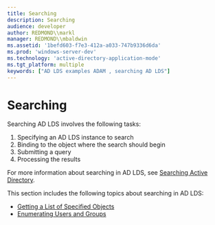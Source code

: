 ```yaml
---
title: Searching
description: Searching
audience: developer
author: REDMOND\\markl
manager: REDMOND\\mbaldwin
ms.assetid: '1befd603-f7e3-412a-a033-747b9336d6da'
ms.prod: 'windows-server-dev'
ms.technology: 'active-directory-application-mode'
ms.tgt_platform: multiple
keywords: ["AD LDS examples ADAM , searching AD LDS"]
---
```


# Searching

Searching AD LDS involves the following tasks:

1.  Specifying an AD LDS instance to search
2.  Binding to the object where the search should begin
3.  Submitting a query
4.  Processing the results

For more information about searching in AD LDS, see [Searching Active Directory](https://msdn.microsoft.com/library/aa746427).

This section includes the following topics about searching in AD LDS:

-   [Getting a List of Specified Objects](getting-a-list-of-specified-objects.md)
-   [Enumerating Users and Groups](enumerating-users-and-groups.md)

 

 




